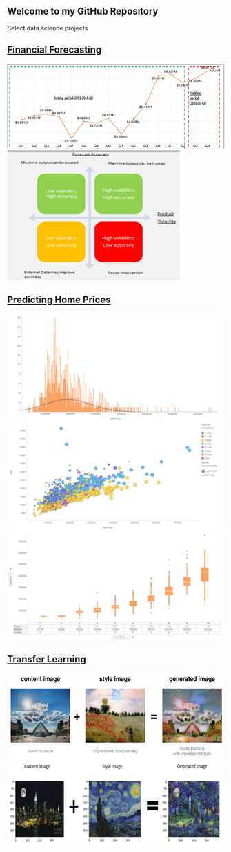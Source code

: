 ## Welcome to my GitHub Repository

Select data science projects

## [Financial Forecasting](https://github.com/tushark26/DS_Portfolio/tree/main/FinancialForecast) 
<img src="FinancialForecast/images/Train vs Test.png" style="width:750px;height:200px;">
<img src="FinancialForecast/images/Variability Matrix.png" style="width:400px;height:300px;">


## [Predicting Home Prices](https://github.com/tushark26/DS_Portfolio/tree/main/Linear%20Regression) 
<img src="Linear Regression/images/Price Distb Outliers.png" style="width:500px;height:250px;">

<img src="Linear Regression/images/Price vs Area Distb.png" style="width:500px;height:250px;">

<img src="Linear Regression/images/Box Plots.png" style="width:500px;height:250px;">


## [Transfer Learning](https://github.com/tushark26/DS_Portfolio/tree/main/CV) 

<img src="CV/Art_Generation_with_Neural_Style_Transfer/images/louvre_generated.png" style="width:750px;height:200px;">

<img src="CV/Art_Generation_with_Neural_Style_Transfer/images/NY Van Gogh.png" style="width:750px;height:200px;">
